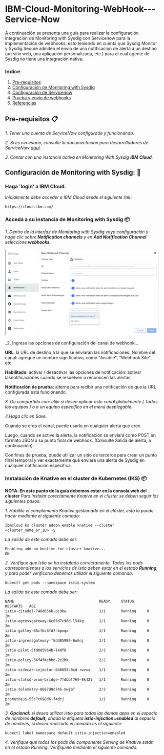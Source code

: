 # IBM-Cloud-Monitoring-WebHook---Service-Now

A continuación se presenta una guía para realizar la configuración integración de Monitoring with Sysdig con Servicenow para la implementación de webhooks, esto teniendo en cuenta que Sysdig Monitor y Sysdig Secure admiten el envío de una notificación de alerta a un destino (un sitio web, una aplicación personalizada, etc.) para el cual agente de Sysdig no tiene una integración nativa. 

### Indice
1. [Pre-requisitos](#Pre-requisitos-)
2. [Configuración de Monitoring with Sysdig](#Configuración-de-Monitoring-with-Sysdig-)
3. [Configuración de Servicenow](#Configuración-de-Servicenow-)
4. [Prueba y envío de webhooks](#Prueba-y-envío-de-webhooks-)
5. [Referencias](#Referencias)

## Pre-requisitos 📋

_1. Tener una cuenta de ServiceNow configurada y funcionando._

_2. Si es necesario, consulte la documentación para desarrolladores de ServiceNow [aquí](https://developer.servicenow.com/dev_app.do#!/documentation?v=london)._

_3. Contar con una instancia activa en Monitoring With Sysdig **IBM Cloud**._

## Configuración de Monitoring with Sysdig: 🚀

### Haga 'login' a IBM Cloud.

_Inicialmente debe acceder a IBM Cloud desde el siguiente link:_

```
https://cloud.ibm.com/
```
### Acceda a su instancia de Monitoring with Sysdig 📦


_1.	Dentro de la interfaz de Monitoring with Sysdig vaya configuración y haga clic sobre **Notification channels** y en **Add Notification Channel** seleccione **webhooks**._



<p align="center">
<img width="696" alt="7" src="https://github.com/emeloibmco/IBM-Cloud-Monitoring-WebHook---Service-Now/blob/master/imagenesw/1.png">
</p>
_2. Ingrese las opciones de configuración del canal de webhook:_

**URL**: la URL de destino a la que se enviarán las notificaciones. Nombre del canal: agregue un nombre significativo, como "Ansible", "Webhook.Site", etc.

**Habilitado**: activar / desactivar las opciones de notificación: activar lasnotificaciones cuando se resuelven o reconocen las alertas.

**Notificación de prueba**: alterne para recibir una notificación de que la URL configurada está funcionando.

_3. De compartido con: elija si desea aplicar este canal globalmente ( Todos los equipos ) o a un equipo específico en el menú desplegable._

_4.Haga clic en Save._

Cuando se crea el canal, puede usarlo en cualquier alerta que cree.

Luego, cuando se active la alerta, la notificación se enviará como POST en formato JSON a su punto final de webhook. (Consulte Salida de alerta, a continuación).

Con fines de prueba, puede utilizar un sitio de terceros para crear un punto final temporal y ver exactamente qué enviará una alerta de Sysdig en cualquier notificación específica.

### Instalación de Knative en el cluster de Kubernetes (IKS) 📦

**NOTA: En este punto de la guía debemos estar en la consola web del cluster**
_Para instalar corectamente Knative en el cluster se deben seguir los siguientes pasos:_ 

_1. Habilite el complemento Knative gestionado en el clúster, esto lo puede hacer mediante el siguiente comado:_

```
ibmcloud ks cluster addon enable knative --cluster <cluster_name_or_ID> -y
```
_La salida de este comado debe ser:_

```
Enabling add-on knative for cluster knative...
OK
```

_2. Verifique que Istio se ha instalado correctamente. Todos los pods correspondientes a los servicios de Istio deben estar en el estado **Running**, y para poder verificarlo debemos utilizar el siguiente comando:_

```
kubectl get pods --namespace istio-system
```
_La salida de este comado debe ser:_

```
NAME                                       READY     STATUS      RESTARTS   AGE
istio-citadel-748d656b-pj9bw               1/1       Running     0          2m
istio-egressgateway-6c65d7c98d-l54kg       1/1       Running     0          2m
istio-galley-65cfbc6fd7-bpnqx              1/1       Running     0          2m
istio-ingressgateway-f8dd85989-6w6nj       1/1       Running     0          2m
istio-pilot-5fd885964b-l4df6               2/2       Running     0          2m
istio-policy-56f4f4cbbd-2z2bk              2/2       Running     0          2m
istio-sidecar-injector-646655c8cd-rwvsx    1/1       Running     0          2m
istio-statsd-prom-bridge-7fdbbf769-8k42l   1/1       Running     0          2m
istio-telemetry-8687d9d745-mwjbf           2/2       Running     0          2m
prometheus-55c7c698d6-f4drj                1/1       Running     0          2m
```

_3. **Opcional:** si desea utilizar Istio para todas las demás apps en el espacio de nombres **default**, añada la etiqueta **istio-injection=enabled** al espacio de nombres, si desea realizarlo el comado es el siguiente:_


```
kubectl label namespace default istio-injection=enabled
```
_4. Verifique que todos los pods del componente Serving de Knative están en el estado Running. Verifiquelo mediante el siguiente comando:_
